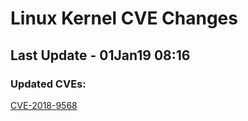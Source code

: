 
# **Linux Kernel CVE Changes**

## Last Update - 01Jan19 08:16

### **Updated CVEs:**

[CVE-2018-9568](https://www.linuxkernelcves.com/#/cves/CVE-2018-9568)
